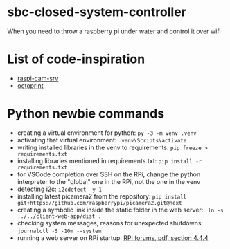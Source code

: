 # sbc-closed-system-controller
When you need to throw a raspberry pi under water and control it over wifi

# List of code-inspiration
- [raspi-cam-srv](https://github.com/signag/raspi-cam-srv)
- [octoprint](https://github.com/OctoPrint/OctoPrint)


# Python newbie commands
- creating a virtual environment for python: `py -3 -m venv .venv`
- activating that virtual environment: `.venv\Scripts\activate`
- writing installed libraries in the venv to requirements: `pip freeze > requirements.txt`
- installing libraries mentioned in requirements.txt: `pip install -r requirements.txt`
- for VSCode completion over SSH on the RPi, change the python interpreter to the "global" one in the RPi, not the one in the venv
- detecting i2c: `i2cdetect -y 1`
- installing latest picamera2 from the repository: `pip install git+https://github.com/raspberrypi/picamera2.git@next`
- creating a symbolic link inside the static folder in the web server: ` ln -s ../../client-web-app/dist .`
- checking system messages, reasons for unexpected shutdowns: `journalctl -S -10m --system`
- running a web server on RPi startup: [RPi forums, pdf, section 4.4.4](https://forums.raspberrypi.com/viewtopic.php?t=314455)